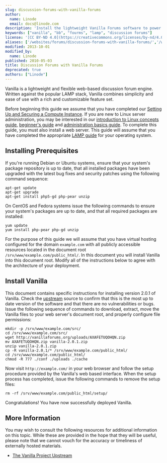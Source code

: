 ```yaml
---
slug: discussion-forums-with-vanilla-forums
author:
  name: Linode
  email: docs@linode.com
description: 'Install the lightweight Vanilla Forums software to power discussion forums on your Linode.'
keywords: ["vanilla", "bb", "fourms", "lamp", "discussion forums"]
license: '[CC BY-ND 4.0](https://creativecommons.org/licenses/by-nd/4.0)'
aliases: ['/websites/forums/discussion-forums-with-vanilla-forums/','/web-applications/bulletin-boards/vanilla/']
modified: 2013-10-01
modified_by:
  name: Linode
published: 2010-05-03
title: Discussion Forums with Vanilla Forums
deprecated: true
authors: ["Linode"]
---
```


Vanilla is a lightweight and flexible web-based discussion forum engine. Written against the popular LAMP stack, Vanilla combines simplicity and ease of use with a rich and customizable feature set.

Before beginning this guide we assume that you have completed our [Setting Up and Securing a Compute Instance](/docs/products/compute/compute-instances/guides/set-up-and-secure/). If you are new to Linux server administration, you may be interested in our [introduction to Linux concepts guide](/docs/guides/introduction-to-linux-concepts/), [beginner's guide](/docs/products/compute/compute-instances/faqs/) and [administration basics guide](/docs/guides/linux-system-administration-basics/). To complete this guide, you must also install a web server. This guide will assume that you have completed the appropriate [LAMP guide](/docs/web-servers/lamp/) for your operating system.

## Installing Prerequisites

If you're running Debian or Ubuntu systems, ensure that your system's package repository is up to date, that all installed packages have been upgraded with the latest bug fixes and security patches using the following command sequence:

    apt-get update
    apt-get upgrade
    apt-get install php5-gd php-pear unzip

On CentOS and Fedora systems issue the following commands to ensure your system's packages are up to date, and that all required packages are installed:

    yum update
    yum install php-pear php-gd unzip

For the purpose of this guide we will assume that you have virtual hosting configured for the domain `example.com` with all publicly accessible resources located in the document root `/srv/www/example.com/public_html/`. In this document you will install Vanilla into this document root. Modify all of the instructions below to agree with the architecture of your deployment.

## Install Vanilla

This document contains specific instructions for installing version 2.0.1 of Vanilla. Check the [upstream](http://vanillaforums.org/download/) source to confirm that this is the most up to date version of the software and that there are no vulnerabilities or bugs. Issue the following sequence of commands to download, extract, move the Vanilla files to your web server's document root, and properly configure file permissions:

    mkdir -p /srv/www/example.com/src/
    cd /srv/www/example.com/src/
    wget http://vanillaforums.org/uploads/AXAFETUQOHQN.zip
    mv AXAFETUQOHQN.zip vanilla-2.0.1.zip
    unzip vanilla-2.0.1.zip
    cp -R vanilla-2.0.1/* /srv/www/example.com/public_html/
    cd /srv/www/example.com/public_html/
    chmod -R 777 ./conf ./uploads ./cache

Now visit `http://example.com/` in your web browser and follow the setup procedure provided by the Vanilla's web based interface. When the setup process has completed, issue the following commands to remove the setup files:

    rm -rf /srv/www/example.com/public_html/setup/

Congratulations! You have now successfully deployed Vanilla.

## More Information

You may wish to consult the following resources for additional information on this topic. While these are provided in the hope that they will be useful, please note that we cannot vouch for the accuracy or timeliness of externally hosted materials.

- [The Vanilla Project Upstream](http://vanillaforums.org/)



